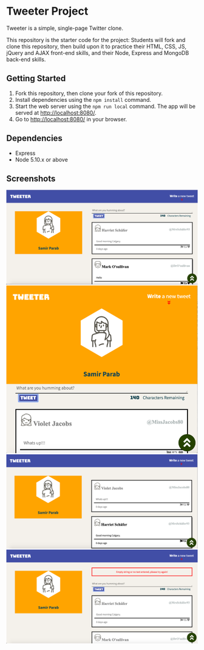 # Tweeter Project

Tweeter is a simple, single-page Twitter clone.

This repository is the starter code for the project: Students will fork and clone this repository, then build upon it to practice their HTML, CSS, JS, jQuery and AJAX front-end skills, and their Node, Express and MongoDB back-end skills.

## Getting Started

1. Fork this repository, then clone your fork of this repository.
2. Install dependencies using the `npm install` command.
3. Start the web server using the `npm run local` command. The app will be served at <http://localhost:8080/>.
4. Go to <http://localhost:8080/> in your browser.

## Dependencies

- Express
- Node 5.10.x or above

## Screenshots

!["Screenshot of the tweeter page"](https://github.com/samirparab2019/tweeter/blob/master/docs/Tweeter-1.png)
!["Screenshot of the Responsive design page"](https://github.com/samirparab2019/tweeter/blob/master/docs/Tweeter-responsinve-design.png)
!["Screenshot of the tweeter toggle page"](https://github.com/samirparab2019/tweeter/blob/master/docs/Tweeter-toggle.png)
!["Screenshot of the tweeter error message page"](https://github.com/samirparab2019/tweeter/blob/master/docs/tweeter-error.png)

